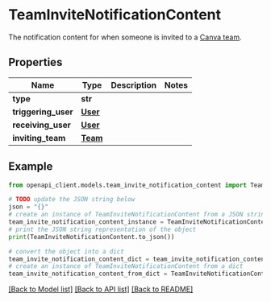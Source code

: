# TeamInviteNotificationContent

The notification content for when someone is invited to a [Canva team](https://www.canva.com/help/about-canva-for-teams/).

## Properties

Name | Type | Description | Notes
------------ | ------------- | ------------- | -------------
**type** | **str** |  | 
**triggering_user** | [**User**](User.md) |  | 
**receiving_user** | [**User**](User.md) |  | 
**inviting_team** | [**Team**](Team.md) |  | 

## Example

```python
from openapi_client.models.team_invite_notification_content import TeamInviteNotificationContent

# TODO update the JSON string below
json = "{}"
# create an instance of TeamInviteNotificationContent from a JSON string
team_invite_notification_content_instance = TeamInviteNotificationContent.from_json(json)
# print the JSON string representation of the object
print(TeamInviteNotificationContent.to_json())

# convert the object into a dict
team_invite_notification_content_dict = team_invite_notification_content_instance.to_dict()
# create an instance of TeamInviteNotificationContent from a dict
team_invite_notification_content_from_dict = TeamInviteNotificationContent.from_dict(team_invite_notification_content_dict)
```
[[Back to Model list]](../README.md#documentation-for-models) [[Back to API list]](../README.md#documentation-for-api-endpoints) [[Back to README]](../README.md)


